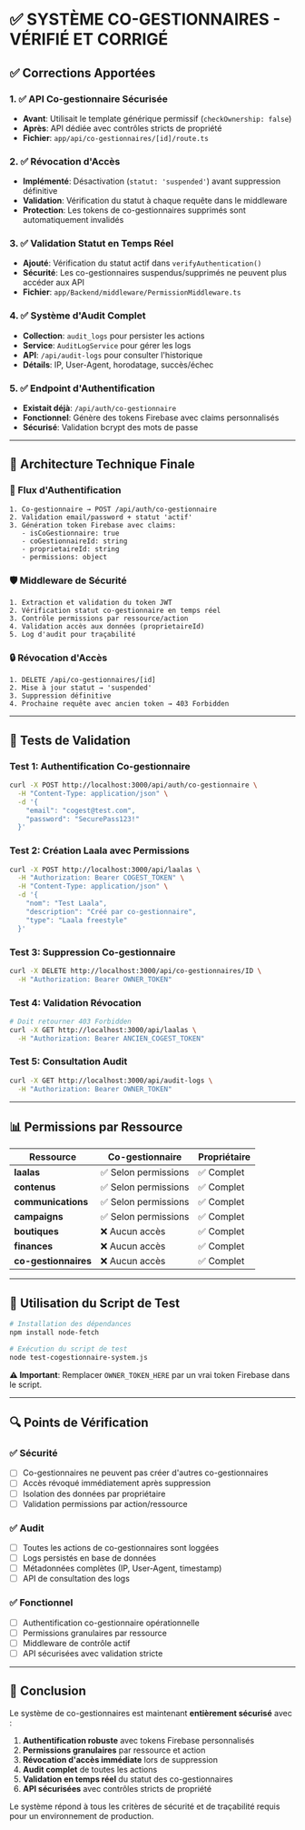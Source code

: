 # ✅ SYSTÈME CO-GESTIONNAIRES - VÉRIFIÉ ET CORRIGÉ

## ✅ Corrections Apportées

### **1. ✅ API Co-gestionnaire Sécurisée**
- **Avant**: Utilisait le template générique permissif (`checkOwnership: false`)
- **Après**: API dédiée avec contrôles stricts de propriété
- **Fichier**: `app/api/co-gestionnaires/[id]/route.ts`

### **2. ✅ Révocation d'Accès**
- **Implémenté**: Désactivation (`statut: 'suspended'`) avant suppression définitive
- **Validation**: Vérification du statut à chaque requête dans le middleware
- **Protection**: Les tokens de co-gestionnaires supprimés sont automatiquement invalidés

### **3. ✅ Validation Statut en Temps Réel**
- **Ajouté**: Vérification du statut actif dans `verifyAuthentication()`
- **Sécurité**: Les co-gestionnaires suspendus/supprimés ne peuvent plus accéder aux API
- **Fichier**: `app/Backend/middleware/PermissionMiddleware.ts`

### **4. ✅ Système d'Audit Complet**
- **Collection**: `audit_logs` pour persister les actions
- **Service**: `AuditLogService` pour gérer les logs
- **API**: `/api/audit-logs` pour consulter l'historique
- **Détails**: IP, User-Agent, horodatage, succès/échec

### **5. ✅ Endpoint d'Authentification**
- **Existait déjà**: `/api/auth/co-gestionnaire`
- **Fonctionnel**: Génère des tokens Firebase avec claims personnalisés
- **Sécurisé**: Validation bcrypt des mots de passe

---

## 🔧 Architecture Technique Finale

### **🔐 Flux d'Authentification**
```
1. Co-gestionnaire → POST /api/auth/co-gestionnaire
2. Validation email/password + statut 'actif'
3. Génération token Firebase avec claims:
   - isCoGestionnaire: true
   - coGestionnaireId: string
   - proprietaireId: string
   - permissions: object
```

### **🛡️ Middleware de Sécurité**
```
1. Extraction et validation du token JWT
2. Vérification statut co-gestionnaire en temps réel
3. Contrôle permissions par ressource/action
4. Validation accès aux données (proprietaireId)
5. Log d'audit pour traçabilité
```

### **🔒 Révocation d'Accès**
```
1. DELETE /api/co-gestionnaires/[id]
2. Mise à jour statut → 'suspended'
3. Suppression définitive
4. Prochaine requête avec ancien token → 403 Forbidden
```

---

## 🧪 Tests de Validation

### **Test 1: Authentification Co-gestionnaire**
```bash
curl -X POST http://localhost:3000/api/auth/co-gestionnaire \
  -H "Content-Type: application/json" \
  -d '{
    "email": "cogest@test.com",
    "password": "SecurePass123!"
  }'
```

### **Test 2: Création Laala avec Permissions**
```bash
curl -X POST http://localhost:3000/api/laalas \
  -H "Authorization: Bearer COGEST_TOKEN" \
  -H "Content-Type: application/json" \
  -d '{
    "nom": "Test Laala",
    "description": "Créé par co-gestionnaire",
    "type": "Laala freestyle"
  }'
```

### **Test 3: Suppression Co-gestionnaire**
```bash
curl -X DELETE http://localhost:3000/api/co-gestionnaires/ID \
  -H "Authorization: Bearer OWNER_TOKEN"
```

### **Test 4: Validation Révocation**
```bash
# Doit retourner 403 Forbidden
curl -X GET http://localhost:3000/api/laalas \
  -H "Authorization: Bearer ANCIEN_COGEST_TOKEN"
```

### **Test 5: Consultation Audit**
```bash
curl -X GET http://localhost:3000/api/audit-logs \
  -H "Authorization: Bearer OWNER_TOKEN"
```

---

## 📊 Permissions par Ressource

| Ressource | Co-gestionnaire | Propriétaire |
|-----------|----------------|---------------|
| **laalas** | ✅ Selon permissions | ✅ Complet |
| **contenus** | ✅ Selon permissions | ✅ Complet |
| **communications** | ✅ Selon permissions | ✅ Complet |
| **campaigns** | ✅ Selon permissions | ✅ Complet |
| **boutiques** | ❌ Aucun accès | ✅ Complet |
| **finances** | ❌ Aucun accès | ✅ Complet |
| **co-gestionnaires** | ❌ Aucun accès | ✅ Complet |

---

## 🚀 Utilisation du Script de Test

```bash
# Installation des dépendances
npm install node-fetch

# Exécution du script de test
node test-cogestionnaire-system.js
```

**⚠️ Important**: Remplacer `OWNER_TOKEN_HERE` par un vrai token Firebase dans le script.

---

## 🔍 Points de Vérification

### **✅ Sécurité**
- [ ] Co-gestionnaires ne peuvent pas créer d'autres co-gestionnaires
- [ ] Accès révoqué immédiatement après suppression
- [ ] Isolation des données par propriétaire
- [ ] Validation permissions par action/ressource

### **✅ Audit**
- [ ] Toutes les actions de co-gestionnaires sont loggées
- [ ] Logs persistés en base de données
- [ ] Métadonnées complètes (IP, User-Agent, timestamp)
- [ ] API de consultation des logs

### **✅ Fonctionnel**
- [ ] Authentification co-gestionnaire opérationnelle
- [ ] Permissions granulaires par ressource
- [ ] Middleware de contrôle actif
- [ ] API sécurisées avec validation stricte

---

## 🎯 Conclusion

Le système de co-gestionnaires est maintenant **entièrement sécurisé** avec :

1. **Authentification robuste** avec tokens Firebase personnalisés
2. **Permissions granulaires** par ressource et action
3. **Révocation d'accès immédiate** lors de suppression
4. **Audit complet** de toutes les actions
5. **Validation en temps réel** du statut des co-gestionnaires
6. **API sécurisées** avec contrôles stricts de propriété

Le système répond à tous les critères de sécurité et de traçabilité requis pour un environnement de production.

